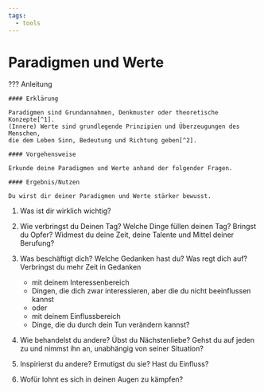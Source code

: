 ```yaml
---
tags:
  - tools
---
```


# Paradigmen und Werte

??? Anleitung

    #### Erklärung

    Paradigmen sind Grundannahmen, Denkmuster oder theoretische Konzepte[^1]. 
    (Innere) Werte sind grundlegende Prinzipien und Überzeugungen des Menschen, 
    die dem Leben Sinn, Bedeutung und Richtung geben[^2].

    #### Vorgehensweise

    Erkunde deine Paradigmen und Werte anhand der folgender Fragen. 

    #### Ergebnis/Nutzen

    Du wirst dir deiner Paradigmen und Werte stärker bewusst.


1. Was ist dir wirklich wichtig?
1. Wie verbringst du Deinen Tag? Welche Dinge füllen deinen Tag? Bringst du Opfer? Widmest du deine Zeit, deine Talente und Mittel deiner Berufung?
1. Was beschäftigt dich? Welche Gedanken hast du? Was regt dich auf? Verbringst du mehr Zeit in Gedanken 

    - mit deinem Interessenbereich 
    - Dingen, die dich zwar interessieren, aber die du nicht beeinflussen kannst 
    - oder
    - mit deinem Einflussbereich 
    - Dinge, die du durch dein Tun verändern kannst?

1. Wie behandelst du andere? Übst du Nächstenliebe? Gehst du auf jeden zu und nimmst ihn an, unabhängig von seiner Situation?
1. Inspirierst du andere? Ermutigst du sie? Hast du Einfluss? 
1. Wofür lohnt es sich in deinen Augen zu kämpfen?

[^1]: vgl. Onlinelexikon für Psychologie und Pädagogik (Stangl, 2022)
[^2]: vgl. Stephan Holthaus, Werte – Was Deutschland wirklich braucht, S.117 (Brunnen, 2008)